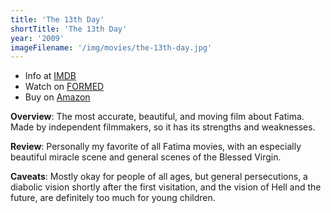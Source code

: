 ```yaml
---
title: 'The 13th Day'
shortTitle: 'The 13th Day'
year: '2009'
imageFilename: '/img/movies/the-13th-day.jpg'
---
```


* Info at [IMDB](https://www.imdb.com/title/tt1615865/)
* Watch on [FORMED](https://watch.formed.org/the-13th-day)
* Buy on [Amazon](https://www.amazon.com/13th-Day-Jane-Lesley/dp/B002LDCZCU)

**Overview**: The most accurate, beautiful, and moving film about Fatima. Made by independent filmmakers, so it has its strengths and weaknesses.

**Review**: Personally my favorite of all Fatima movies, with an especially beautiful miracle scene and general scenes of the Blessed Virgin.

**Caveats**: Mostly okay for people of all ages, but general persecutions, a diabolic vision shortly after the first visitation, and the vision of Hell and the future, are definitely too much for young children.